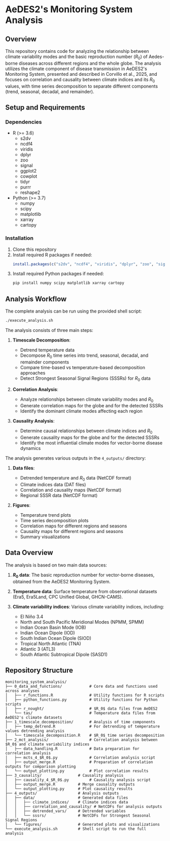 # AeDES2's Monitoring System Analysis

## Overview
This repository contains code for analyzing the relationship between climate variability modes and the basic reproduction number ($R_0$) of Aedes-borne diseases across different regions and the whole globe. The analysis utilizes the climate component of disease transmission in AeDES2's Monitoring System, presented and described in Corvillo et al., 2025, and focuses on correlation and causality between climate indices and its $R_0$ values, with time series decomposition to separate different components (trend, seasonal, decadal, and remainder).


## Setup and Requirements

### Dependencies
- R (>= 3.6)
  - s2dv
  - ncdf4
  - viridis
  - dplyr
  - zoo
  - signal
  - ggplot2
  - cowplot
  - tidyr
  - purrr
  - reshape2
- Python (>= 3.7)
  - numpy
  - scipy
  - matplotlib
  - xarray
  - cartopy

### Installation

1. Clone this repository
2. Install required R packages if needed:
   ```R
   install.packages(c("s2dv", "ncdf4", "viridis", "dplyr", "zoo", "signal", "ggplot2", "cowplot", "tidyr", "purrr", "reshape2"))
   ```
3. Install required Python packages if needed:
   ```bash
   pip install numpy scipy matplotlib xarray cartopy
   ```


## Analysis Workflow

The complete analysis can be run using the provided shell script:

```bash
./execute_analysis.sh
```

The analysis consists of three main steps:

1. **Timescale Decomposition**: 
   - Detrend temperature data
   - Decompose $R_0$ time series into trend, seasonal, decadal, and remainder components
   - Compare time-based vs temperature-based decomposition approaches
   - Detect Strongest Seasonal Signal Regions (SSSRs) for $R_0$ data

2. **Correlation Analysis**:
   - Analyze relationships between climate variability modes and $R_0$
   - Generate correlation maps for the globe and for the detected SSSRs
   - Identify the dominant climate modes affecting each region

3. **Causality Analysis**:
   - Determine causal relationships between climate indices and $R_0$
   - Generate causality maps for the globe and for the detected SSSRs
   - Identify the most influential climate modes for vector-borne disease dynamics

The analysis generates various outputs in the `4_outputs/` directory:

1. **Data files**:
   - Detrended temperature and $R_0$ data (NetCDF format)
   - Climate indices data (DAT files)
   - Correlation and causality maps (NetCDF format)
   - Regional SSSR data (NetCDF format)

2. **Figures**:
   - Temperature trend plots
   - Time series decomposition plots
   - Correlation maps for different regions and seasons
   - Causality maps for different regions and seasons
   - Summary visualizations

## Data Overview

The analysis is based on two main data sources:
1. **$R_0$ data**: The basic reproduction number for vector-borne diseases, obtained from the AeDES2 Monitoring System.
2. **Temperature data**: Surface temperature from observational datasets (Era5, Era5Land, CPC Unified Global, GHCN-CAMS).


3. **Climate variability indices**: Various climate variability indices, including:
   - El Niño 3.4
   - North and South Pacific Meridional Modes (NPMM, SPMM)
   - Indian Ocean Basin Mode (IOB)
   - Indian Ocean Dipole (IOD)
   - South Indian Ocean Dipole (SIOD)
   - Tropical North Atlantic (TNA)
   - Atlantic 3 (ATL3)
   - South Atlantic Subtropical Dipole (SASD1)


## Repository Structure

```
monitoring_system_analysis/
├── 0_data_and_functions/            # Core data and functions used across analyses
│   ├── r_functions.R                # Utility functions for R scripts
│   ├── python_functions.py          # Utility functions for Python scripts
│   ├── r_nought/                    # $R_0$ data files from AeDES2
│   └── tas/                         # Temperature data files from AeDES2's climate datasets
├── 1_timescale_decomposition/       # Analysis of time components
│   ├── temp_detrend.R               # For detrending of temperature values detrending analysis
│   └── timescale_decomposition.R    # $R_0$ time series decomposition
├── 2_mct_analysis/                  # Correlation analysis between $R_0$ and climate variability indices
│   ├── data_handling.R              # Data preparation for correlation analysis
│   ├── mcts_4_$R_0$.py              # Correlation analysis script
│   ├── output_merge.R               # Preparation of correlation outputs for comparison plotting
│   └── output_plotting.py           # Plot correlation results
├── 3_causality/                # Causality analysis
│   ├── causality_4_$R_0$.py         # Causality analysis script
│   ├── output_merge.R          # Merge causality outputs
│   └── output_plotting.py      # Plot causality results
├── 4_outputs/                  # Analysis outputs
│   ├── data/                   # Generated data files
│   │   ├── climate_indices/    # Climate indices data
│   │   ├── correlation_and_causality/ # NetCDFs for analysis outputs
│   │   ├── detrended_vars/     # Detrended variables
│   │   └── sssrs/              # NetCDFs for Strongest Seasonal Signal Regions
│   └── figures/                # Generated plots and visualizations
└── execute_analysis.sh         # Shell script to run the full analysis
```
